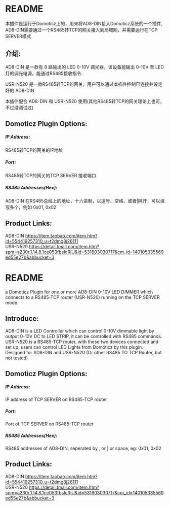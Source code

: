 
README
===========================
本插件是运行于Domoticz上的，用来将AD8-DIN接入Domoticz系统的一个插件, AD8-DIN需要通过一个RS485转TCP的网关接入到局域网，并需要运行在TCP SERVER模式<br>

介绍:
--------
AD8-DIN 是一款有 8 路输出的 LED 0-10V 调光器，该设备能输出 0-10V 至 LED 灯的调光电源，能通过RS485接收指令.<br>

USR-N520 是一款RS485转TCP的网关，用户可以通过本插件控制已连接并设定好的 AD8-DIN<br>

本插件配合 AD8-DIN 和 USR-N520 使用(其他RS485转TCP的网关理论上也可，不过没测试过)<br>


Domoticz Plugin Options:
--------
##### IP Address:<br> 
RS485转TCP的网关的IP地址<br>
##### Port: <br>
RS485转TCP的网关的TCP SERVER 接收端口<br>
##### RS485 Addresses(Hex): <br>
AD8-DIN 在RS485总线上的地址，十六进制，以逗号、空格、或者|隔开，可以填写多个，例如 0x01, 0x02<br>


Product Links:
--------
AD8-DIN https://item.taobao.com/item.htm?id=554419257310_u=t2dmg8j26111<br>
USR-N520 https://detail.tmall.com/item.htm?spm=a230r.1.14.8.1ce053fbsIcRiU&id=531603030717&cm_id=140105335569ed55e27b&abbucket=3<br>



README
===========================
a Domoticz Plugin for one or more AD8-DIN 0-10V LED DIMMER which connects to a RS485-TCP router (USR-N520) running on the TCP SERVER mode.<br>


Introduce:
--------
AD8-DIN is a LED Controller which can control 0-10V dimmable light by output 0-10V DC to LED STRIP, it can be controlled with RS485 commands.<br>
USR-N520 is a RS485-TCP router, with these two devices connected and set up, users can control LED Lights from Domoticz by this plugin.<br>
Designed for AD8-DIN and USR-N520 (Or other RS485 TO TCP Router, but not tested)<br>


Domoticz Plugin Options:
--------
##### IP Address:<br> 
IP address of TCP SERVER on RS485-TCP router<br>
##### Port: <br>
Port of TCP SERVER on RS485-TCP router<br>
##### RS485 Addresses(Hex): <br>
RS485 addresses of AD8-DIN, seperated by , or | or space, eg: 0x01, 0x02<br>


Product Links:
--------
AD8-DIN https://item.taobao.com/item.htm?id=554419257310_u=t2dmg8j26111<br>
USR-N520 https://detail.tmall.com/item.htm?spm=a230r.1.14.8.1ce053fbsIcRiU&id=531603030717&cm_id=140105335569ed55e27b&abbucket=3<br>

